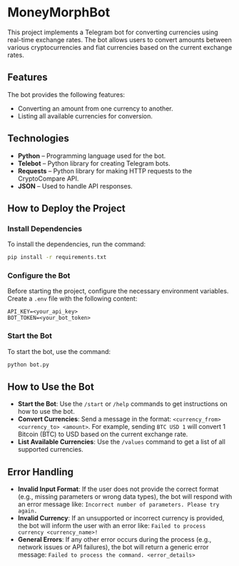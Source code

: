 # MoneyMorphBot

This project implements a Telegram bot for converting currencies using real-time exchange rates. The bot allows users to convert amounts between various cryptocurrencies and fiat currencies based on the current exchange rates.

## Features

The bot provides the following features:

- Converting an amount from one currency to another.
- Listing all available currencies for conversion.

## Technologies

- **Python** – Programming language used for the bot.
- **Telebot** – Python library for creating Telegram bots.
- **Requests** – Python library for making HTTP requests to the CryptoCompare API.
- **JSON** – Used to handle API responses.

## How to Deploy the Project

### Install Dependencies

To install the dependencies, run the command:
```sh
pip install -r requirements.txt
```

### Configure the Bot

Before starting the project, configure the necessary environment variables. Create a `.env` file with the following content:

```
API_KEY=<your_api_key>
BOT_TOKEN=<your_bot_token>
```

### Start the Bot

To start the bot, use the command:
```sh
python bot.py
```

## How to Use the Bot

- **Start the Bot**: Use the `/start` or `/help` commands to get instructions on how to use the bot.
- **Convert Currencies**: Send a message in the format: `<currency_from> <currency_to> <amount>`. For example, sending `BTC USD 1` will convert 1 Bitcoin (BTC) to USD based on the current exchange rate.
- **List Available Currencies**: Use the `/values` command to get a list of all supported currencies.

## Error Handling

- **Invalid Input Format**: If the user does not provide the correct format (e.g., missing parameters or wrong data types), the bot will respond with an error message like: `Incorrect number of parameters. Please try again.`
- **Invalid Currency**: If an unsupported or incorrect currency is provided, the bot will inform the user with an error like: `Failed to process currency <currency_name>!`
- **General Errors**: If any other error occurs during the process (e.g., network issues or API failures), the bot will return a generic error message: `Failed to process the command. <error_details>`
